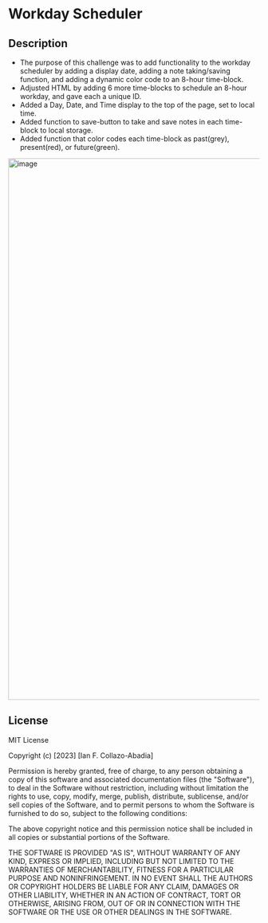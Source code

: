 # Workday Scheduler

## Description

- The purpose of this challenge was to add functionality to the workday scheduler by adding a display date, adding a note taking/saving function, and adding a dynamic color code to an 8-hour time-block.
- Adjusted HTML by adding 6 more time-blocks to schedule an 8-hour workday, and gave each a unique ID.
- Added a Day, Date, and Time display to the top of the page, set to local time.
- Added function to save-button to take and save notes in each time-block to local storage.
- Added function that color codes each time-block as past(grey), present(red), or future(green).

<img width="1086" alt="image" src="https://user-images.githubusercontent.com/123603271/236724096-fce46094-3046-4406-b25b-c4a77893f016.png">

## License
MIT License

Copyright (c) [2023] [Ian F. Collazo-Abadia]

Permission is hereby granted, free of charge, to any person obtaining a copy
of this software and associated documentation files (the "Software"), to deal
in the Software without restriction, including without limitation the rights
to use, copy, modify, merge, publish, distribute, sublicense, and/or sell
copies of the Software, and to permit persons to whom the Software is
furnished to do so, subject to the following conditions:

The above copyright notice and this permission notice shall be included in all
copies or substantial portions of the Software.

THE SOFTWARE IS PROVIDED "AS IS", WITHOUT WARRANTY OF ANY KIND, EXPRESS OR
IMPLIED, INCLUDING BUT NOT LIMITED TO THE WARRANTIES OF MERCHANTABILITY,
FITNESS FOR A PARTICULAR PURPOSE AND NONINFRINGEMENT. IN NO EVENT SHALL THE
AUTHORS OR COPYRIGHT HOLDERS BE LIABLE FOR ANY CLAIM, DAMAGES OR OTHER
LIABILITY, WHETHER IN AN ACTION OF CONTRACT, TORT OR OTHERWISE, ARISING FROM,
OUT OF OR IN CONNECTION WITH THE SOFTWARE OR THE USE OR OTHER DEALINGS IN THE
SOFTWARE.
